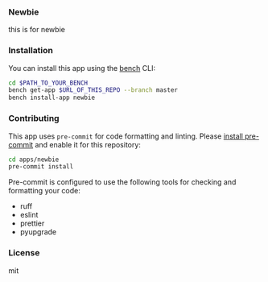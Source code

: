 ### Newbie

this is for newbie

### Installation

You can install this app using the [bench](https://github.com/frappe/bench) CLI:

```bash
cd $PATH_TO_YOUR_BENCH
bench get-app $URL_OF_THIS_REPO --branch master
bench install-app newbie
```

### Contributing

This app uses `pre-commit` for code formatting and linting. Please [install pre-commit](https://pre-commit.com/#installation) and enable it for this repository:

```bash
cd apps/newbie
pre-commit install
```

Pre-commit is configured to use the following tools for checking and formatting your code:

- ruff
- eslint
- prettier
- pyupgrade

### License

mit
